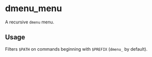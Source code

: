 # dmenu_menu

A recursive `dmenu` menu.

## Usage

Filters `$PATH` on commands beginning with `$PREFIX` (`dmenu_` by default).
